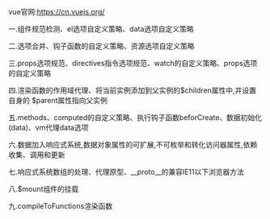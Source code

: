 vue官网:https://cn.vuejs.org/

一.组件规范检测、el选项自定义策略、data选项自定义策略

二.选项合并、钩子函数的自定义策略、资源选项自定义策略

三.props选项规范、directives指令选项规范、watch的自定义策略、props选项的自定义策略

四.渲染函数的作用域代理、将当前实例添加到父实例的$children属性中,并设置自身的 $parent属性指向父实例

五.methods、computed的自定义策略、执行钩子函数beforCreate、数据初始化(data)、vm代理data选项

六.数据加入响应式系统,数据对象属性的可扩展,不可枚举和转化访问器属性,依赖收集、调用和更新

七.响应式系统数组的处理、代理原型、__proto__的兼容IE11以下浏览器方法

八.$mount组件的挂载

九.compileToFunctions渲染函数

